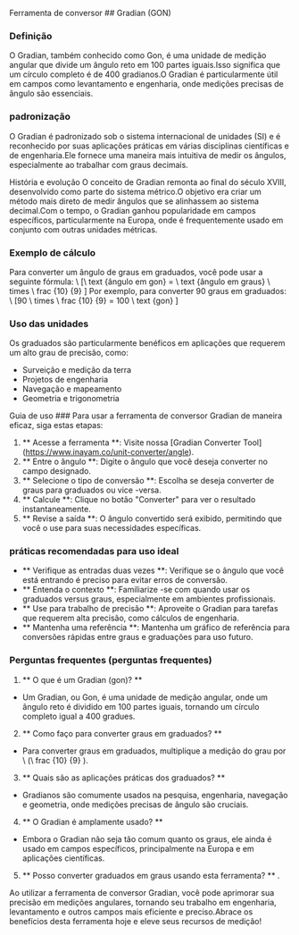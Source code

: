 Ferramenta de conversor ## Gradian (GON)

### Definição
O Gradian, também conhecido como Gon, é uma unidade de medição angular que divide um ângulo reto em 100 partes iguais.Isso significa que um círculo completo é de 400 gradianos.O Gradian é particularmente útil em campos como levantamento e engenharia, onde medições precisas de ângulo são essenciais.

### padronização
O Gradian é padronizado sob o sistema internacional de unidades (SI) e é reconhecido por suas aplicações práticas em várias disciplinas científicas e de engenharia.Ele fornece uma maneira mais intuitiva de medir os ângulos, especialmente ao trabalhar com graus decimais.

História e evolução
O conceito de Gradian remonta ao final do século XVIII, desenvolvido como parte do sistema métrico.O objetivo era criar um método mais direto de medir ângulos que se alinhassem ao sistema decimal.Com o tempo, o Gradian ganhou popularidade em campos específicos, particularmente na Europa, onde é frequentemente usado em conjunto com outras unidades métricas.

### Exemplo de cálculo
Para converter um ângulo de graus em graduados, você pode usar a seguinte fórmula:
\ [\ text {ângulo em gon} = \ text {ângulo em graus} \ times \ frac {10} {9} \]
Por exemplo, para converter 90 graus em graduados:
\ [90 \ times \ frac {10} {9} = 100 \ text {gon} \]

### Uso das unidades
Os graduados são particularmente benéficos em aplicações que requerem um alto grau de precisão, como:
- Surveição e medição da terra
- Projetos de engenharia
- Navegação e mapeamento
- Geometria e trigonometria

Guia de uso ###
Para usar a ferramenta de conversor Gradian de maneira eficaz, siga estas etapas:
1. ** Acesse a ferramenta **: Visite nossa [Gradian Converter Tool] (https://www.inayam.co/unit-converter/angle).
2. ** Entre o ângulo **: Digite o ângulo que você deseja converter no campo designado.
3. ** Selecione o tipo de conversão **: Escolha se deseja converter de graus para graduados ou vice -versa.
4. ** Calcule **: Clique no botão "Converter" para ver o resultado instantaneamente.
5. ** Revise a saída **: O ângulo convertido será exibido, permitindo que você o use para suas necessidades específicas.

### práticas recomendadas para uso ideal
- ** Verifique as entradas duas vezes **: Verifique se o ângulo que você está entrando é preciso para evitar erros de conversão.
- ** Entenda o contexto **: Familiarize -se com quando usar os graduados versus graus, especialmente em ambientes profissionais.
- ** Use para trabalho de precisão **: Aproveite o Gradian para tarefas que requerem alta precisão, como cálculos de engenharia.
- ** Mantenha uma referência **: Mantenha um gráfico de referência para conversões rápidas entre graus e graduações para uso futuro.

### Perguntas frequentes (perguntas frequentes)

1. ** O que é um Gradian (gon)? **
- Um Gradian, ou Gon, é uma unidade de medição angular, onde um ângulo reto é dividido em 100 partes iguais, tornando um círculo completo igual a 400 gradues.

2. ** Como faço para converter graus em graduados? **
- Para converter graus em graduados, multiplique a medição do grau por \ (\ frac {10} {9} \).

3. ** Quais são as aplicações práticas dos graduados? **
- Gradianos são comumente usados ​​na pesquisa, engenharia, navegação e geometria, onde medições precisas de ângulo são cruciais.

4. ** O Gradian é amplamente usado? **
- Embora o Gradian não seja tão comum quanto os graus, ele ainda é usado em campos específicos, principalmente na Europa e em aplicações científicas.

5. ** Posso converter graduados em graus usando esta ferramenta? **
.

Ao utilizar a ferramenta de conversor Gradian, você pode aprimorar sua precisão em medições angulares, tornando seu trabalho em engenharia, levantamento e outros campos mais eficiente e preciso.Abrace os benefícios desta ferramenta hoje e eleve seus recursos de medição!